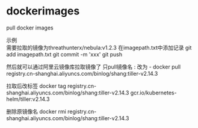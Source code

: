 # dockerimages
pull docker images

示例   
需要拉取的镜像为threathunterx/nebula:v1.2.3
在imagepath.txt中添加记录
git add imagepath.txt
git commit -m 'xxx'
git push

然后就可以通过阿里云镜像库拉取镜像了
只pull镜像名   :  改为  -
docker pull registry.cn-shanghai.aliyuncs.com/binlog/shang:tiller-v2.14.3

拉取后改标签
docker tag registry.cn-shanghai.aliyuncs.com/binlog/shang:tiller-v2.14.3 gcr.io/kubernetes-helm/tiller:v2.14.3

删除原镜像名
docker rmi registry.cn-shanghai.aliyuncs.com/binlog/shang:tiller-v2.14.3



 
 
